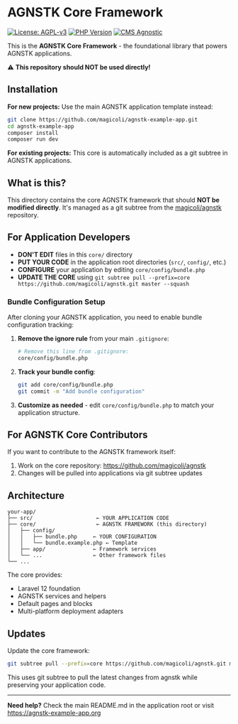 # AGNSTK Core Framework

[![License: AGPL-v3](https://img.shields.io/badge/License-AGPLv3-yellow.svg)](https://www.gnu.org/licenses/agpl-3.0)
[![PHP Version](https://img.shields.io/badge/PHP-8.0%2B-777BB4?logo=php)](https://www.php.net/)
[![CMS Agnostic](https://img.shields.io/badge/CMS-Agnostic-ff69b4)](https://agnstk-example-app.org)

This is the **AGNSTK Core Framework** - the foundational library that powers AGNSTK applications.

⚠️ **This repository should NOT be used directly!** 

## Installation

**For new projects:**
Use the main AGNSTK application template instead:
```bash
git clone https://github.com/magicoli/agnstk-example-app.git
cd agnstk-example-app
composer install
composer run dev
```

**For existing projects:**
This core is automatically included as a git subtree in AGNSTK applications.

## What is this?

This directory contains the core AGNSTK framework that should **NOT be modified directly**. It's managed as a git subtree from the [magicoli/agnstk](https://github.com/magicoli/agnstk) repository.

## For Application Developers

- **DON'T EDIT** files in this `core/` directory
- **PUT YOUR CODE** in the application root directories (`src/`, `config/`, etc.)  
- **CONFIGURE** your application by editing `core/config/bundle.php`
- **UPDATE THE CORE** using `git subtree pull --prefix=core https://github.com/magicoli/agnstk.git master --squash`

### Bundle Configuration Setup

After cloning your AGNSTK application, you need to enable bundle configuration tracking:

1. **Remove the ignore rule** from your main `.gitignore`:
   ```bash
   # Remove this line from .gitignore:
   core/config/bundle.php
   ```

2. **Track your bundle config**:
   ```bash
   git add core/config/bundle.php
   git commit -m "Add bundle configuration"
   ```

3. **Customize as needed** - edit `core/config/bundle.php` to match your application structure.

## For AGNSTK Core Contributors

If you want to contribute to the AGNSTK framework itself:

1. Work on the core repository: https://github.com/magicoli/agnstk
2. Changes will be pulled into applications via git subtree updates

## Architecture

```
your-app/
├── src/                    ← YOUR APPLICATION CODE
├── core/                   ← AGNSTK FRAMEWORK (this directory)
│   ├── config/
│   │   ├── bundle.php     ← YOUR CONFIGURATION
│   │   └── bundle.example.php ← Template
│   ├── app/               ← Framework services
│   └── ...                ← Other framework files
└── ...
```

The core provides:
- Laravel 12 foundation
- AGNSTK services and helpers
- Default pages and blocks
- Multi-platform deployment adapters

## Updates

Update the core framework:
```bash
git subtree pull --prefix=core https://github.com/magicoli/agnstk.git master --squash
```

This uses git subtree to pull the latest changes from agnstk while preserving your application code.

---

**Need help?** Check the main README.md in the application root or visit https://agnstk-example-app.org
